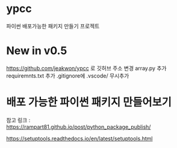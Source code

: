 # ypcc
파이썬 배포가능한 패키지 만들기 프로젝트

# New in v0.5
https://github.com/jeakwon/ypcc 로 깃허브 주소 변경
array.py 추가
requiremnts.txt 추가
.gitignore에 .vscode/ 무시추가 


# 배포 가능한 파이썬 패키지 만들어보기

참고 링크 :  
https://rampart81.github.io/post/python_package_publish/


https://setuptools.readthedocs.io/en/latest/setuptools.html